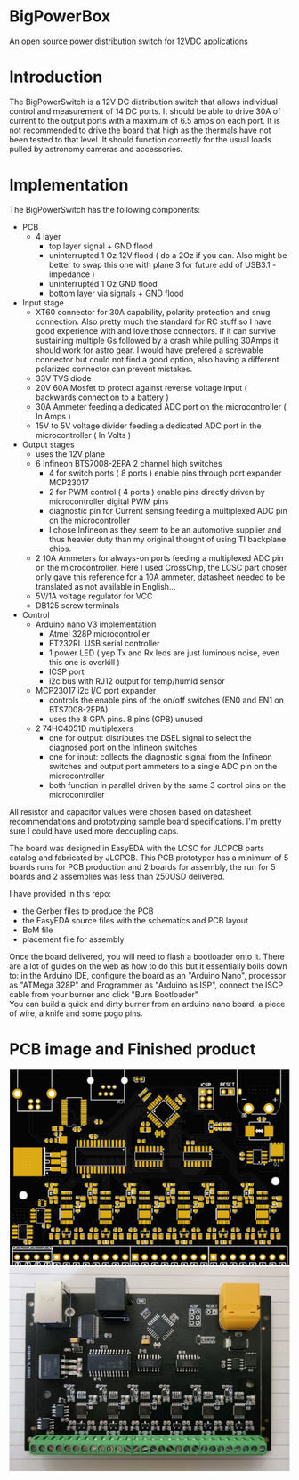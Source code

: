 # BigPowerBox
 An open source power distribution switch for 12VDC applications

# Introduction
The BigPowerSwitch is a 12V DC distribution switch that allows individual control and measurement of 14 DC ports. It should be able to drive 30A of current to the output ports with a maximum of 6.5 amps on each port. It is not recommended to drive the board that high as the thermals have not been tested to that level. It should function correctly for the usual loads pulled by astronomy cameras and accessories.

# Implementation
The BigPowerSwitch has the following components:
- PCB
  - 4 layer 
    - top layer signal + GND flood
    - uninterrupted 1 Oz 12V flood ( do a 2Oz if you can. Also might be better to swap this one with plane 3 for future add of USB3.1 - impedance )
    - uninterrupted 1 Oz GND flood
    - bottom layer via signals + GND flood
- Input stage
  - XT60 connector for 30A capability, polarity protection and snug connection. Also pretty much the standard for RC stuff so I have good experience with and love those connectors. If it can survive sustaining multiple Gs followed by a crash while pulling 30Amps it should work for astro gear. I would have prefered a screwable connector but could not find a good option, also having a different polarized connector can prevent mistakes.
  - 33V TVS diode
  - 20V 60A Mosfet to protect against reverse voltage input ( backwards connection to a battery )
  - 30A Ammeter feeding a dedicated ADC port on the microcontroller ( In Amps )
  - 15V to 5V voltage divider feeding a dedicated ADC port in the microcontroller ( In Volts )
- Output stages
  - uses the 12V plane
  - 6 Infineon BTS7008-2EPA 2 channel high switches
    - 4 for switch ports ( 8 ports ) enable pins through port expander MCP23017
    - 2 for PWM control ( 4 ports ) enable pins directly driven by microcontroller digital PWM pins
    - diagnostic pin for Current sensing feeding a multiplexed ADC pin on the microcontroller
    - I chose Infineon as they seem to be an automotive supplier and thus heavier duty than my original thought of using TI backplane chips.
  - 2 10A Ammeters for always-on ports feeding a multiplexed ADC pin on the microcontroller. Here I used CrossChip, the LCSC part choser only gave this reference for a 10A ammeter, datasheet needed to be translated as not available in English...
  - 5V/1A voltage regulator for VCC
  - DB125 screw terminals
- Control
  - Arduino nano V3 implementation
    - Atmel 328P microcontroller
    - FT232RL USB serial controller
    - 1 power LED ( yep Tx and Rx leds are just luminous noise, even this one is overkill )
    - ICSP port
    - i2c bus with RJ12 output for temp/humid sensor
  - MCP23017 i2c I/O port expander
    - controls the enable pins of the on/off switches (EN0 and EN1 on BTS7008-2EPA)
    - uses the 8 GPA pins. 8 pins (GPB) unused
  - 2 74HC4051D multiplexers
    - one for output: distributes the DSEL signal to select the diagnosed port on the Infineon switches
    - one for input: collects the diagnostic signal from the Infineon switches and output port ammeters to a single ADC pin on the microcontroller
    - both function in parallel driven by the same 3 control pins on the microcontroller

All resistor and capacitor values were chosen based on datasheet recommendations and prototyping sample board specifications. I'm pretty sure I could have used more decoupling caps.

The board was designed in EasyEDA with the LCSC for JLCPCB parts catalog and fabricated by JLCPCB. This PCB prototyper has a minimum of 5 boards runs for PCB production and 2 boards for assembly, the run for 5 boards and 2 assemblies was less than 250USD delivered.

I have provided in this repo:
- the Gerber files to produce the PCB
- the EasyEDA source files with the schematics and PCB layout
- BoM file
- placement file for assembly

Once the board delivered, you will need to flash a bootloader onto it. There are a lot of guides on the web as how to do this but it essentially boils down to: in the Arduino IDE, configure the board as an "Arduino Nano", processor as "ATMega 328P" and Programmer as "Arduino as ISP", connect the ISCP cable from your burner and click "Burn Bootloader"  
You can build a quick and dirty burner from an arduino nano board, a piece of wire, a knife and some pogo pins.  

# PCB image and Finished product
![PCB](../../Resources/PCBImg.jpg)
![PCB Picture](../../Resources/pcb.jpg)
